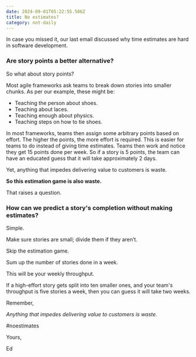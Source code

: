 ```yaml
---
date: 2024-09-01T05:22:55.506Z
title: No estimates?
category: not-daily
---
```

In case you missed it, our last email discussed why time estimates are hard in software development.

### Are story points a better alternative?

So what about story points?

Most agile frameworks ask teams to break down stories into smaller chunks. As per our example, these might be:

- Teaching the person about shoes.
- Teaching about laces.
- Teaching enough about physics.
- Teaching steps on how to tie shoes.

In most frameworks, teams then assign some arbitrary points based on effort.
The higher the points, the more effort is required. This is easier for teams to do instead of giving time estimates.
Teams then work and notice they get 15 points done per week.
So if a story is 5 points, the team can have an educated guess that it will take approximately 2 days.

Yet, anything that impedes delivering value to customers is waste.

**So this estimation game is also waste.**

That raises a question.

### How can we predict a story's completion without making estimates?

Simple.

Make sure stories are small; divide them if they aren’t.

Skip the estimation game.

Sum up the number of stories done in a week.

This will be your weekly throughput.

If a high-effort story gets split into ten smaller ones, and your team's throughput is five stories a week, then you can guess it will take two weeks.

Remember,

*Anything that impedes delivering value to customers is waste.*

#noestimates

Yours,

Ed